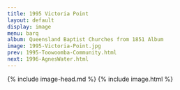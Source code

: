 ```yaml
---
title: 1995 Victoria Point
layout: default
display: image
menu: barq
album: Queensland Baptist Churches from 1851 Album
image: 1995-Victoria-Point.jpg
prev: 1995-Toowoomba-Community.html
next: 1996-AgnesWater.html
---
```

{% include image-head.md %}
{% include image.html %}